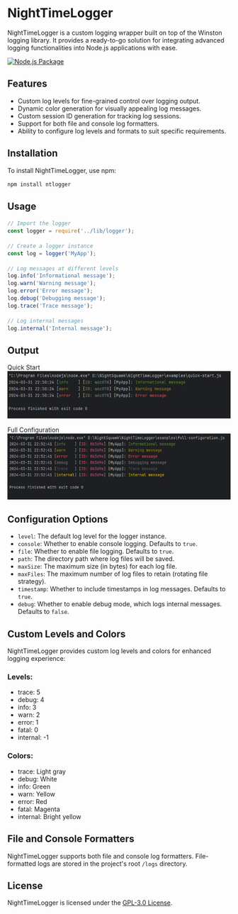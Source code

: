 # NightTimeLogger

NightTimeLogger is a custom logging wrapper built on top of the Winston logging library. It provides a ready-to-go solution for integrating advanced logging functionalities into Node.js applications with ease.

[![Node.js Package](https://github.com/NightSquawk/NightTimeLogger/actions/workflows/main.yml/badge.svg?branch=main)](https://github.com/NightSquawk/NightTimeLogger/actions/workflows/main.yml)

## Features

- Custom log levels for fine-grained control over logging output.
- Dynamic color generation for visually appealing log messages.
- Custom session ID generation for tracking log sessions.
- Support for both file and console log formatters.
- Ability to configure log levels and formats to suit specific requirements.

## Installation

To install NightTimeLogger, use npm:

```bash
npm install ntlogger
```

## Usage

```javascript
// Import the logger
const logger = require('../lib/logger');

// Create a logger instance
const log = logger('MyApp');

// Log messages at different levels
log.info('Informational message');
log.warn('Warning message');
log.error('Error message');
log.debug('Debugging message');
log.trace('Trace message');

// Log internal messages
log.internal('Internal message');
```

## Output
Quick Start
![Quick Start](https://github.com/NightSquawk/NightTimeLogger/blob/main/images/quick-start.png)

Full Configuration
![Full Configuration](https://github.com/NightSquawk/NightTimeLogger/blob/main/images/full-configuration.png)

## Configuration Options

- `level`: The default log level for the logger instance.
- `console`: Whether to enable console logging. Defaults to `true`.
- `file`: Whether to enable file logging. Defaults to `true`.
- `path`: The directory path where log files will be saved.
- `maxSize`: The maximum size (in bytes) for each log file.
- `maxFiles`: The maximum number of log files to retain (rotating file strategy).
- `timestamp`: Whether to include timestamps in log messages. Defaults to `true`.
- `debug`: Whether to enable debug mode, which logs internal messages. Defaults to `false`.

## Custom Levels and Colors
NightTimeLogger provides custom log levels and colors for enhanced logging experience:

### Levels:

- trace: 5
- debug: 4
- info: 3
- warn: 2
- error: 1
- fatal: 0
- internal: -1

### Colors:

- trace: Light gray
- debug: White
- info: Green
- warn: Yellow
- error: Red
- fatal: Magenta
- internal: Bright yellow

## File and Console Formatters
NightTimeLogger supports both file and console log formatters. File-formatted logs are stored in the project's root `/logs` directory.

## License
NightTimeLogger is licensed under the [GPL-3.0 License](https://opensource.org/licenses/GPL-3.0).